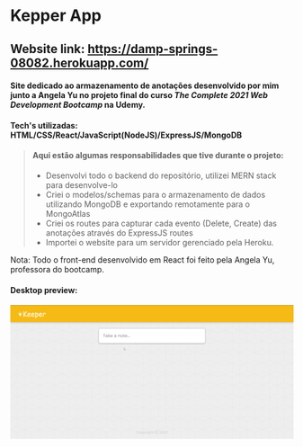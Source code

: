 
# Kepper App
## Website link: https://damp-springs-08082.herokuapp.com/
#### Site dedicado ao armazenamento de anotações desenvolvido por mim junto a Angela Yu no projeto final do curso <i>The Complete 2021 Web Development Bootcamp</i> na Udemy.

#### Tech's utilizadas: HTML/CSS/React/JavaScript(NodeJS)/ExpressJS/MongoDB

> #### Aqui estão algumas responsabilidades que tive durante o projeto:
> - Desenvolvi todo o backend do repositório, utilizei MERN stack para desenvolve-lo
> - Criei o modelos/schemas para o armazenamento de dados utilizando MongoDB e exportando remotamente para o MongoAtlas
> - Criei os routes para capturar cada evento (Delete, Create) das anotações através do ExpressJS routes
> - Importei o website para um servidor gerenciado pela Heroku.

Nota: Todo o front-end desenvolvido em React foi feito pela Angela Yu, professora do bootcamp.

#### Desktop preview:
![Keeper](/assets/keepergif.gif)


